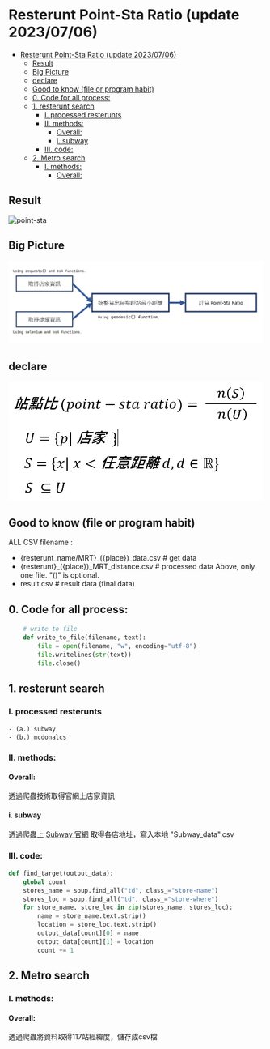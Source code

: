 # Resterunt Point-Sta Ratio (update 2023/07/06)






- [Resterunt Point-Sta Ratio (update 2023/07/06)](#resterunt-point-sta-ratio-update-20230706)
  - [Result](#result)
  - [Big Picture](#big-picture)
  - [declare](#declare)
  - [Good to know (file or program habit)](#good-to-know-file-or-program-habit)
  - [0. Code for all process:](#0-code-for-all-process)
  - [1. resterunt search](#1-resterunt-search)
    - [I. processed resterunts](#i-processed-resterunts)
    - [II. methods:](#ii-methods)
      - [Overall:](#overall)
      - [i. subway](#i-subway)
    - [III. code:](#iii-code)
  - [2. Metro search](#2-metro-search)
    - [I. methods:](#i-methods)
      - [Overall:](#overall-1)


## Result

![point-sta](https://github.com/user-attachments/assets/3c0d08a3-a78c-4b65-8f67-0f2d76d2280e)

## Big Picture
![Big Picture](image/BigPicture.png)

## declare
![declare](image/point-sta-ratio.png)


## Good to know (file or program habit)

ALL CSV filename : 
- {resterunt_name/MRT}_({place})_data.csv # get data 
- {resterunt}_({place})_MRT_distance.csv   # processed data
    Above, only one file. "()" is optional.
- result.csv # result data (final data)


## 0. Code for all process:
```python
    # write to file
    def write_to_file(filename, text):
        file = open(filename, "w", encoding="utf-8")
        file.writelines(str(text))
        file.close()
```


## 1. resterunt search
### I. processed resterunts
    - (a.) subway
    - (b.) mcdonalcs
 

### II. methods:
#### Overall:
透過爬蟲技術取得官網上店家資訊
#### i. subway
透過爬蟲上 [Subway 官網](https://subway.com.tw/GoWeb2/include/index.php?pageNum_content01=0&totalRows_content01=44&select=index.php%3FPage%3D2&address=台北市&Page=2&Cate01=&Cate02=&Cate03=) 取得各店地址，寫入本地 "Subway_data".csv

        
### III. code: 

```python
def find_target(output_data):
    global count
    stores_name = soup.find_all("td", class_="store-name")
    stores_loc = soup.find_all("td", class_="store-where")
    for store_name, store_loc in zip(stores_name, stores_loc):
        name = store_name.text.strip()
        location = store_loc.text.strip()
        output_data[count][0] = name
        output_data[count][1] = location
        count += 1
```


## 2. Metro search
### I. methods:
#### Overall:
透過爬蟲將資料取得117站經緯度，儲存成csv檔
